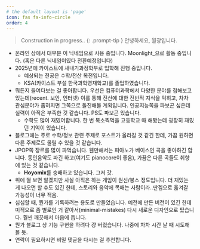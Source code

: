 ```yaml
---
# the default layout is 'page'
icon: fas fa-info-circle
order: 4
---
```


> Construction in progress..
{: .prompt-tip }
안녕하세요, 월광입니다. 
- 온라인 상에서 대부분 이 닉네임으로 사용 중입니다. Moonlight_으로 활동 중입니다. (혹은 다른 닉네임이였다 전환예정입니다)
- 2025년에 카이스트에 새내기과정학부로 입학해 진행 중입니다.
	- 예상되는 전공은 수학/전산 복전입니다. 
	- KSA(카이스트 부설 한국과학영재학교)를 졸업하였습니다. 
- 뭐든지 들여다보는 걸 좋아합니다. 우선은 컴퓨터과학에서 다양한 분야를 접해보고 있는데(recent. 보안, 인터넷) 이를 통해 전산에 대한 전반적 지식을 익히고, 차차 관심분야가 좁혀지면 그쪽으로 돌진해볼 계획입니다. 인공지능쪽을 파보곤 싶은데 실력이 아직은 부족한 것 같습니다. PS도 파보곤 있습니다. 
	- 수학도 많이 재밌어합니다. 한 번 복소찍먹을 고등학교 때 해봤는데 굉장히 재밌던 기억이 었습니다. 
- 블로그에는 주로 수학/정보 관련 주제로 포스트가 올라갈 것 같긴 한데, 가끔 원하면 다른 주제로도 올릴 수 있을 것 같습니다. 
- JPOP쪽 장르를 많이 파먹습니다. 웬만해서는 피아노가 베이스인 곡을 좋아하긴 합니다. 동인음악도 파긴 하고(여기도 pianocore이 좋음), 가끔은 다른 곡들도 취향에 있는 것 같습니다. 
	- **Hoyomix**를 숭배하고 있습니다. 그저 갓. 
- 위에 껄 보면 알겠지만 사실 아직은 하는 게임이 원신/붕스 정도입니다. 더 재밌는 게 나오면 할 수도 있긴 한데, 스토리와 음악에 목매는 사람이라..딴겜으로 옮겨갈 가능성이 너무 적음.
- 심심할 때, 뭔가를 기록하려는 용도로 만들었습니다. 예전에 만든 버전이 있긴 한데 미적으로 좀 별로인 거 같아서(minimal-mistakes) 다시 새로운 디자인으로 팠습니다.  훨씬 깨끗해서 마음에 듭니다. 
- 뭔가 블로그 상 기능 구현을 하려다 걍 버렸습니다. 나중에 차차 시간 날 때 시도해볼 듯.
- 연락이 필요하시면 비밀 댓글을 다시는 걸 추천합니다. 